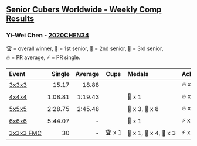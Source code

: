 <style>table {white-space: nowrap;}</style>

## [Senior Cubers Worldwide - Weekly Comp Results](/scw-comp/results/)
### Yi-Wei Chen - [2020CHEN34](https://www.worldcubeassociation.org/persons/2020CHEN34)

<span style="white-space: nowrap;">🏆 = overall winner</span>, <span style="white-space: nowrap;">🥇 = 1st senior</span>, <span style="white-space: nowrap;">🥈 = 2nd senior</span>, <span style="white-space: nowrap;">🥉 = 3rd senior</span>, <span style="white-space: nowrap;">🔥 = PR average</span>, <span style="white-space: nowrap;">⚡ = PR single</span>.

| Event | Single | Average | Cups | Medals | Achievements|
| :-- | --: | --: | :--: | :-- | :-- |
| [3x3x3](333.md) | 15.17 | 18.88 |  |  | 🔥 x 7, ⚡ x 3 |
| [4x4x4](444.md) | 1:08.81 | 1:19.43 |  | 🥉 x 1 | 🔥 x 5, ⚡ x 4 |
| [5x5x5](555.md) | 2:28.75 | 2:45.48 |  | 🥈 x 3, 🥉 x 8 | 🔥 x 10, ⚡ x 11 |
| [6x6x6](666.md) | 5:44.07 | - |  | 🥉 x 1 | ⚡ x 2 |
| [3x3x3 FMC](333fm.md) | 30 | - | 🏆 x 1 | 🥇 x 1, 🥈 x 4, 🥉 x 3 | ⚡ x 4 |

<!-- Global site tag (gtag.js) - Google Analytics -->
<script async src="https://www.googletagmanager.com/gtag/js?id=UA-86348435-3"></script>
<script>window.dataLayer = window.dataLayer || []; function gtag() {dataLayer.push(arguments);} gtag('js', new Date()); gtag('config', 'UA-86348435-3');</script>
